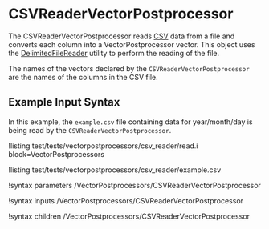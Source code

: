 # CSVReaderVectorPostprocessor

The CSVReaderVectorPostprocessor reads [CSV](https://en.wikipedia.org/wiki/Comma-separated_values) data from a file and
converts each column into a VectorPostprocessor vector. This object uses the
[DelimitedFileReader](MooseUtils.md#delimitedfilereader) utility to perform the reading of the file.

The names of the vectors declared by the `CSVReaderVectorPostprocessor` are the names of the columns in the CSV file.

## Example Input Syntax

In this example, the `example.csv` file containing data for year/month/day is being read by
the `CSVReaderVectorPostprocessor`.

!listing test/tests/vectorpostprocessors/csv_reader/read.i block=VectorPostprocessors

!listing test/tests/vectorpostprocessors/csv_reader/example.csv

!syntax parameters /VectorPostprocessors/CSVReaderVectorPostprocessor

!syntax inputs /VectorPostprocessors/CSVReaderVectorPostprocessor

!syntax children /VectorPostprocessors/CSVReaderVectorPostprocessor
